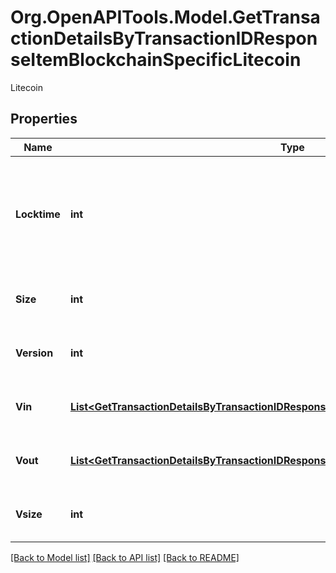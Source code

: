# Org.OpenAPITools.Model.GetTransactionDetailsByTransactionIDResponseItemBlockchainSpecificLitecoin
Litecoin

## Properties

Name | Type | Description | Notes
------------ | ------------- | ------------- | -------------
**Locktime** | **int** | Represents the time at which a particular transaction can be added to the blockchain. | 
**Size** | **int** | Represents the total size of this transaction. | 
**Version** | **int** | Represents transaction version number. | 
**Vin** | [**List&lt;GetTransactionDetailsByTransactionIDResponseItemBlockchainSpecificLitecoinVin&gt;**](GetTransactionDetailsByTransactionIDResponseItemBlockchainSpecificLitecoinVin.md) | Represents the transaction inputs. | 
**Vout** | [**List&lt;GetTransactionDetailsByTransactionIDResponseItemBlockchainSpecificLitecoinVout&gt;**](GetTransactionDetailsByTransactionIDResponseItemBlockchainSpecificLitecoinVout.md) | Represents the transaction outputs. | 
**Vsize** | **int** | Represents the virtual size of this transaction. | 

[[Back to Model list]](../README.md#documentation-for-models) [[Back to API list]](../README.md#documentation-for-api-endpoints) [[Back to README]](../README.md)

